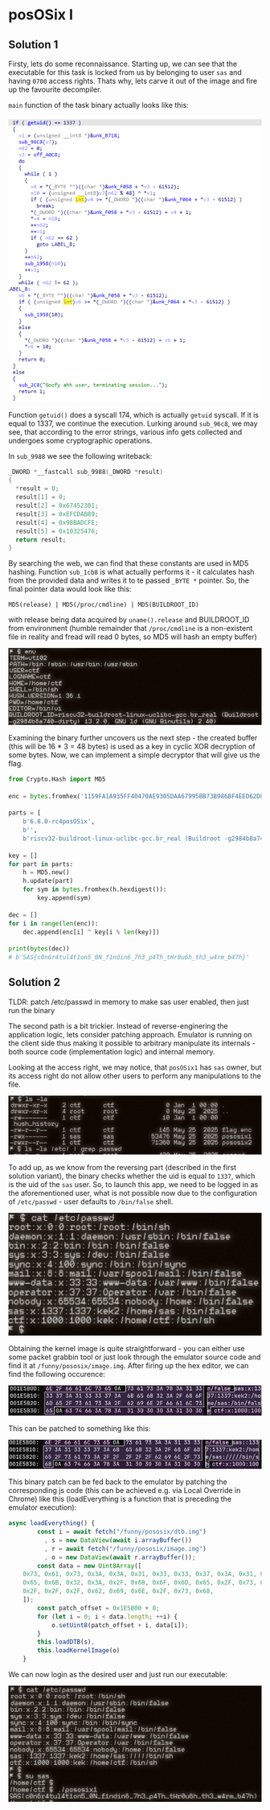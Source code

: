 # posOSix I

## Solution 1
Firsty, lets do some reconnaissance. Starting up, we can see that the executable for this task is locked from us by belonging to user `sas` and having `0700` access rights. Thats why, lets carve it out of the image and fire up the favourite decompiler.

`main` function of the task binary actually looks like this:

![](./img1/6.png)

Function `getuid()` does a syscall 174, which is actually `getuid` syscall. If it is equal to 1337, we continue the execution. Lurking around `sub_96c8`, we may see, that according to the error strings, various info gets collected and undergoes some cryptographic operations. 

In `sub_9988` we see the following writeback:
```c
_DWORD *__fastcall sub_9988(_DWORD *result)
{
  *result = 0;
  result[1] = 0;
  result[2] = 0x67452301;
  result[3] = 0xEFCDAB89;
  result[4] = 0x98BADCFE;
  result[5] = 0x10325476;
  return result;
}
```

By searching the web, we can find that these constants are used in MD5 hashing. Function `sub_1cb8` is what actually performs it - it calculates hash from the provided data and writes it to te passed `_BYTE *` pointer. So, the final pointer data would look like this:
```
MD5(release) | MD5(/proc/cmdline) | MD5(BUILDROOT_ID)
```

with release being data acquired by `uname().release` and BUILDROOT_ID from environment (humble remainder that `/proc/cmdline` is a non-existent file in reality and fread will read 0 bytes, so MD5 will hash an empty buffer)

![](./img1/7.png)

Examining the binary further uncovers us the next step - the created buffer (this will be 16 * 3 = 48 bytes) is used as a key in cyclic XOR decryption of some bytes. Now, we can implement a simple decryptor that will give us the flag.
```python
from Crypto.Hash import MD5

enc = bytes.fromhex('1159FA1A935FF40470AE9305DAA67995BB73B986BF4EED62D8EE6DF182CE1D49141EA91F37E8DFA3D0BE201CB49364C536709A3E875BE85F5DF8D347DEEF')

parts = [
    b'6.8.0-rc4posOSix',
    b'',
    b'riscv32-buildroot-linux-uclibc-gcc.br_real (Buildroot -g2984b8a740-dirty) 13.2.0, GNU ld (GNU Binutils) 2.40)']

key = []
for part in parts:
    h = MD5.new()
    h.update(part)
    for sym in bytes.fromhex(h.hexdigest()):
        key.append(sym)

dec = []
for i in range(len(enc)):
    dec.append(enc[i] ^ key[i % len(key)])

print(bytes(dec))
# b'SAS{c0n6r4tul4t1on5_0N_f1ndin6_7h3_p4Th_tHr0u6h_th3_w4rm_b47h}'
```
## Solution 2
TLDR: patch /etc/passwd in memory to make sas user enabled, then just run the binary

The second path is a bit trickier. Instead of reverse-enginering the application logic, lets consider patching approach. Emulator is running on the client side thus making it possible to arbitrary manipulate its internals - both source code (implementation logic) and internal memory.

Looking at the access right, we may notice, that `posOSix1` has `sas` owner, but its access right do not allow other users to perform any manipulations to the file.

![](./img1/1.png)

To add up, as we know from the reversing part (described in the first solution variant), the binary checks whether the uid is equal to `1337`, which is the uid of the `sas` user. So, to launch this app, we need to be logged in as the aforementioned user, what is not possible now due to the configuration of `/etc/passwd` - user defaults to `/bin/false` shell.

![](./img1/2.png)

Obtaining the kernel image is quite straightforward - you can either use some packet grabbin tool or just look through the emulator source code and find it at `/funny/pososix/image.img`. After firing up the hex editor, we can find the following occurence:

![](./img1/3.png)

This can be patched to something like this:

![](./img1/4.png)

This binary patch can be fed back to the emulator by patching the corresponding js code (this can be achieved e.g. via Local Override in Chrome) like this (loadEverything is a function that is preceding the emulator execution):
```js
async loadEverything() {
        const i = await fetch("/funny/pososix/dtb.img")
          , s = new DataView(await i.arrayBuffer())
          , r = await fetch("/funny/pososix/image.img")
          , o = new DataView(await r.arrayBuffer());
        const data = new Uint8Array([
    0x73, 0x61, 0x73, 0x3A, 0x3A, 0x31, 0x33, 0x33, 0x37, 0x3A, 0x31, 0x33, 0x33, 0x37, 0x3A, 0x6B, 
    0x65, 0x6B, 0x32, 0x3A, 0x2F, 0x68, 0x6F, 0x6D, 0x65, 0x2F, 0x73, 0x61, 0x73, 0x3A, 0x2F, 0x2F, 
    0x2F, 0x2F, 0x2F, 0x62, 0x69, 0x6E, 0x2F, 0x73, 0x68, 
    ]);
        const patch_offset = 0x1E5B00 + 8;
        for (let i = 0; i < data.length; ++i) {
            o.setUint8(patch_offset + i, data[i]);
        }
        this.loadDTB(s),
        this.loadKernelImage(o)
    }
```

We can now login as the desired user and just run our executable:

![](./img1/5.png)